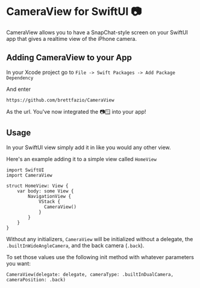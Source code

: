 # CameraView for SwiftUI 📷

CameraView allows you to have a SnapChat-style screen on your SwiftUI app that gives a realtime view of the iPhone camera.

## Adding CameraView to your App

In your Xcode project go to `File -> Swift Packages -> Add Package Dependency` 

And enter
```
https://github.com/brettfazio/CameraView
```

As the url. You've now integrated the 📷🪟 into your app!

## Usage

In your SwiftUI view simply add it in like you would any other view.

Here's an example adding it to a simple view called `HomeView`

```
import SwiftUI
import CameraView

struct HomeView: View {
    var body: some View {
        NavigationView {
            VStack {
              CameraView()
            }
        }
    }
}

```

Without any initializers, `CameraView` will be initialized without a delegate, the `.builtInWideAngleCamera`, and the back camera (`.back`).

To set those values use the following init method with whatever parameters you want:

```
CameraView(delegate: delegate, cameraType: .builtInDualCamera, cameraPosition: .back)
```
